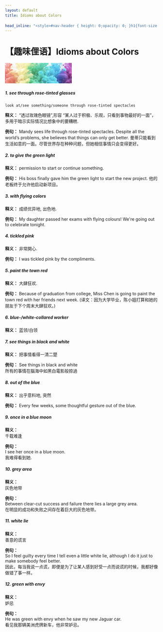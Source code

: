 ```yaml
---
layout: default
title: Idioms about Colors

head_inline: "<style>#nav-header { height: 0;opacity: 0; }h1{font-size:22px;padding:16px 0}h4{font-size:20px;border-left:4px solid #41d9b5;padding:0 8px;line-height:28px}blockquote{background:#f0f8ff}body{overflow-x:hidden}img{max-width:320rem}h5{color:#00bcd4}</style>"
---
```


# 【趣味俚语】Idioms about Colors

![](imgs/idiom_colors.png)

<h5>1. see through rose-tinted glasses</h5>

`look at/see something/someone through rose-tinted spectacles`

**释义：**
“透过玫瑰色眼镜”,形容 “某人过于积极、乐观，只看到事物最好的一面”，多用于暗示实际情况比想象中的要糟糕.

**例句：**
Mandy sees life through rose-tinted spectacles. Despite all the world’s problems, she believes that things can only get better.
曼蒂只能看到生活如意的一面。尽管世界存在种种问题，但她相信事情只会变得更好。

<h5>2. to give the green light</h5>

**释义：**
permission to start or continue something.

**例句：**
His boss finally gave him the green light to start the new project.
他的老板终于允许他启动新项目。

<h5>3. with flying colors</h5>

**释义：**
成绩优异地, 出色地.

**例句：**
My daughter passed her exams with flying colours! We're going out to celebrate tonight.

<h5>4. tickled pink</h5>

**释义：**
非常開心.

**例句：**
I was tickled pink by the compliments.

<h5>5. paint the town red</h5>

**释义：**
大肆狂欢.

**例句：**
Because of graduation from college, Miss Chen is going to paint the town red with her friends next week.
(译文：因为大学毕业，陈小姐打算和她的朋友于下个周末大肆狂欢。)

<h5>6. blue-/white-collared worker</h5>

**释义：**
蓝领/白领

<h5>7. see things in black and white</h5>

**释义：**
把事情看得一清二楚

**例句：**
See things in black and white  
所有的事情在腦海中如黑白電影般掠過

<h5>8. out of the blue</h5>

**释义：**
出乎意料地, 突然

**例句：**
Every few weeks, some thoughtful gesture out of the blue.

<h5>9. once in a blue moon</h5>

**释义：**  
千载难逢

**例句：**  
I see her once in a blue moon.  
我难得看到她. 


<h5>10. grey area</h5>

**释义：**  
灰色地带

**例句：**  
Between clear-cut success and failure there lies a large grey area.  
在明显的成功和失败之间存在着巨大的灰色地带。

<h5>11. white lie</h5>

**释义：**  
善意的谎言

**例句：**  
So I feel guilty every time I tell even a little white lie, although I do it just to make somebody feel better.  
因此，每当我说一点谎，即便是为了让某人感到好受一点而说谎的时候，我都好像做错了事一样。

<h5>12. green with envy</h5>

**释义：**  
妒忌

**例句：**  
He was green with envy when he saw my new Jaguar car.  
看见我那辆美洲虎牌新车，他非常妒忌。
